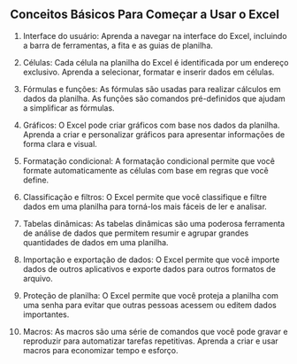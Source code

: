## Conceitos Básicos Para Começar a Usar o Excel

1. Interface do usuário: Aprenda a navegar na interface do Excel, incluindo a barra de ferramentas, a fita e as guias de planilha.

2. Células: Cada célula na planilha do Excel é identificada por um endereço exclusivo. Aprenda a selecionar, formatar e inserir dados em células.

3. Fórmulas e funções: As fórmulas são usadas para realizar cálculos em dados da planilha. As funções são comandos pré-definidos que ajudam a simplificar as fórmulas.

4. Gráficos: O Excel pode criar gráficos com base nos dados da planilha. Aprenda a criar e personalizar gráficos para apresentar informações de forma clara e visual.

5. Formatação condicional: A formatação condicional permite que você formate automaticamente as células com base em regras que você define.

6. Classificação e filtros: O Excel permite que você classifique e filtre dados em uma planilha para torná-los mais fáceis de ler e analisar.

7. Tabelas dinâmicas: As tabelas dinâmicas são uma poderosa ferramenta de análise de dados que permitem resumir e agrupar grandes quantidades de dados em uma planilha.

8. Importação e exportação de dados: O Excel permite que você importe dados de outros aplicativos e exporte dados para outros formatos de arquivo.

9. Proteção de planilha: O Excel permite que você proteja a planilha com uma senha para evitar que outras pessoas acessem ou editem dados importantes.

10. Macros: As macros são uma série de comandos que você pode gravar e reproduzir para automatizar tarefas repetitivas. Aprenda a criar e usar macros para economizar tempo e esforço.
